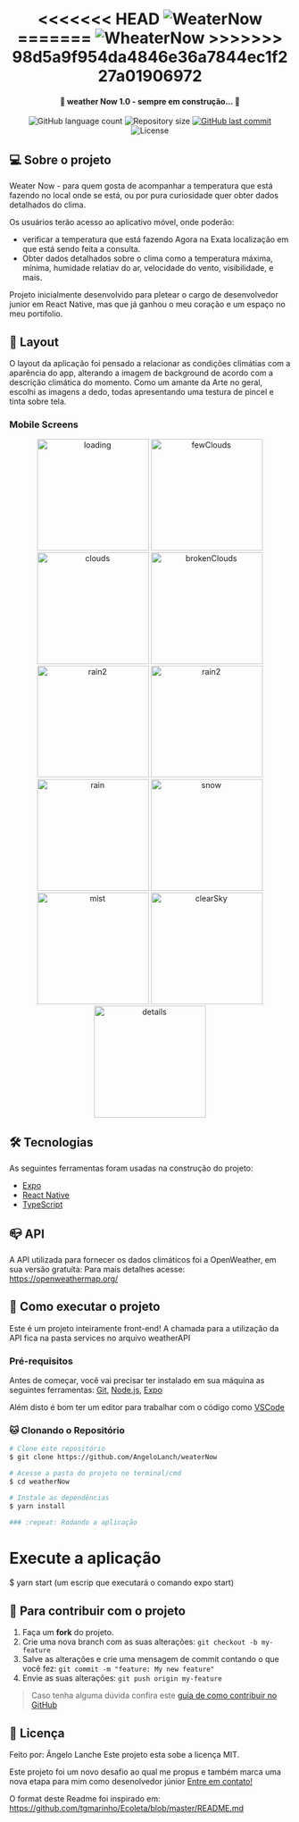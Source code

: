 <h1 align="center">
<<<<<<< HEAD
    <img alt="WeaterNow" title="#WeaterNow" src="./src/assets/banner.png" />
=======
    <img alt="WheaterNow" title="#WheateNow" src="./assets/banner.png" />
>>>>>>> 98d5a9f954da4846e36a7844ec1f227a01906972
</h1>

<h4 align="center"> 
	🚧 weather Now 1.0 - sempre em construção... 🚧
</h4>

<p align="center">
  <img alt="GitHub language count" src="https://img.shields.io/github/languages/count/AngeloLanch/weaterNow?color=%2304D361">

  <img alt="Repository size" src="https://img.shields.io/github/repo-size/AngeloLanch/weaterNow">
  
  <a href="https://github.com/AngeloLanch/WeaterNow/commits/master">
    <img alt="GitHub last commit" src="https://img.shields.io/github/last-commit/AngeloLanch/weatherNow">
  </a>

  <img alt="License" src="https://img.shields.io/badge/license-MIT-brightgreen">
</p>


## 💻 Sobre o projeto

Weater Now - para quem gosta de acompanhar a temperatura que está fazendo no local onde se está, ou por pura curiosidade quer obter dados detalhados do clima.

Os usuários terão acesso ao aplicativo móvel, onde poderão:
- verificar a temperatura que está fazendo Agora na Exata localização em que está sendo feita a consulta.
- Obter dados detalhados sobre o clima como a temperatura máxima, mínima, humidade relatiav do ar, velocidade do vento, visibilidade, e mais.

Projeto inicialmente desenvolvido para pletear o cargo de desenvolvedor junior em React Native, mas que já ganhou o meu coração e um espaço no meu portifolio.

## 🎨 Layout

O layout da aplicação foi pensado a relacionar as condições climátias com a aparência do app, alterando a imagem de background de acordo com a descrição climática do momento.
Como um amante da Arte no geral, escolhi as imagens a dedo, todas apresentando uma testura de pincel e tinta sobre tela.

### Mobile Screens

<p align="center">
  <img alt="loading" title="#loading" src="./assets/loading.jpeg" width="200px">
  <img alt="fewClouds" title="#fewClouds" src="./assets/fewCloads.jpeg" width="200px">
  <img alt="clouds" title="#clouds" src="./assets/clouds.jpeg" width="200px">
  <img alt="brokenClouds" title="#brokenClouds" src="./assets/brokenClouds.jpeg" width="200px">
  <img alt="rain2" title="#rain2" src="./assets/rain2.jpeg" width="200px">
  <img alt="rain2" title="#storm" src="./assets/storm.jpeg" width="200px">
  <img alt="rain" title="#rain" src="./assets/rain.jpeg" width="200px">
  <img alt="snow" title="#snow" src="./assets/snow.jpeg" width="200px">
  <img alt="mist" title="#mist" src="./assets/mist.jpeg" width="200px">
  <img alt="clearSky" title="#clearSky" src="./assets/sky.jpeg" width="200px">
  <img alt="details" title="#details" src="./assets/deatils.jpeg" width="200px">
</p>

## 🛠 Tecnologias

As seguintes ferramentas foram usadas na construção do projeto:
- [Expo][expo]
- [React Native][rn]
- [TypeScript][typescript]

## :mailbox_closed: API

A API utilizada para fornecer os dados climáticos foi a OpenWeather, em sua versão gratuíta:
Para mais detalhes acesse: https://openweathermap.org/

## :calling: Como executar o projeto

Este é um projeto inteiramente front-end!
A chamada para a utilização da API fica na pasta services no arquivo weatherAPI

### Pré-requisitos

Antes de começar, você vai precisar ter instalado em sua máquina as seguintes ferramentas:
[Git](https://git-scm.com), 
[Node.js][nodejs],
[Expo](https://git-scm.com)

Além disto é bom ter um editor para trabalhar com o código como [VSCode][vscode]

### :cat: Clonando o Repositório

```bash
# Clone este repositório
$ git clone https://github.com/AngeloLanch/weaterNow

# Acesse a pasta do projeto no terminal/cmd
$ cd weatherNow

# Instale as dependências
$ yarn install

### :repeat: Rodando a aplicação

```
# Execute a aplicação
$ yarn start (um escrip que executará o comando expo start)

## :raising_hand: Para contribuir com o projeto

1. Faça um **fork** do projeto.
2. Crie uma nova branch com as suas alterações: `git checkout -b my-feature`
3. Salve as alterações e crie uma mensagem de commit contando o que você fez: `git commit -m "feature: My new feature"`
4. Envie as suas alterações: `git push origin my-feature`
> Caso tenha alguma dúvida confira este [guia de como contribuir no GitHub](https://github.com/firstcontributions/first-contributions)

## 📝 Licença

Feito por: Ângelo Lanche
Este projeto esta sobe a licença MIT.

Este projeto foi um novo desafio ao qual me propus e também marca uma nova etapa para mim como desenolvedor júnior 
[Entre em contato!](https://www.linkedin.com/in/AngeloLanch/)

[nodejs]: https://nodejs.org/
[typescript]: https://www.typescriptlang.org/
[expo]: https://expo.io/
[rn]: https://facebook.github.io/react-native/
[yarn]: https://yarnpkg.com/
[vscode]: https://code.visualstudio.com/
[vceditconfig]: https://marketplace.visualstudio.com/items?itemName=EditorConfig.EditorConfig
[license]: https://opensource.org/licenses/MIT

O format deste Readme foi inspirado em: https://github.com/tgmarinho/Ecoleta/blob/master/README.md
